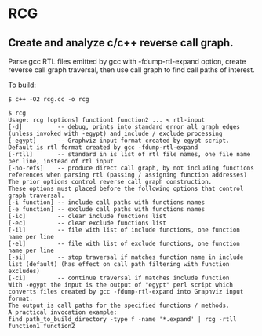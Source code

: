 # RCG
## Create and analyze c/c++ reverse call graph.

Parse gcc RTL files emitted by gcc with -fdump-rtl-expand option, create reverse call graph traversal, then use call graph to find call paths of interest.

To build:
  
    $ c++ -O2 rcg.cc -o rcg

    $ rcg
    Usage: rcg [options] function1 function2 ... < rtl-input
    [-d]          -- debug, prints into standard error all graph edges (unless invoked with -egypt) and include / exclude processing
    [-egypt]      -- Graphviz input format created by egypt script. Default is rtl format created by gcc -fdump-rtl-expand
    [-rtll]       -- standard in is list of rtl file names, one file name per line, instead of rtl input
    [-no-refs]    -- produce direct call graph, by not including functions references when parsing rtl (passing / assigning function addresses)
    The prior options control reverse call graph construction.
    These options must placed before the following options that control graph traversal.
    [-i function] -- include call paths with functions names
    [-e function] -- exclude call paths with functions names
    [-ic]         -- clear include functions list
    [-ec]         -- clear exclude functions list
    [-il]         -- file with list of include functions, one function name per line
    [-el]         -- file with list of exclude functions, one function name per line
    [-si]         -- stop traversal if matches function name in include list (default) (has effect on call path filtering with function excludes)
    [-ci]         -- continue traversal if matches include function
    With -egypt the input is the output of "egypt" perl script which converts files created by gcc -fdump-rtl-expand into Graphviz input format.
    The output is call paths for the specified functions / methods.
    A practical invocation example:
    find path_to_build_directory -type f -name '*.expand' | rcg -rtll function1 function2
